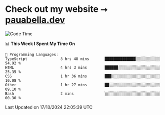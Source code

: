 # Check out my website ⭢ [pauabella.dev](https://pauabella.dev)

<!--START_SECTION:waka-->
![Code Time](http://img.shields.io/badge/Code%20Time-3%2C801%20hrs%2047%20mins-blue)

📊 **This Week I Spent My Time On** 

```text
💬 Programming Languages: 
TypeScript               8 hrs 48 mins       ██████████████░░░░░░░░░░░   54.92 % 
HTML                     4 hrs 3 mins        ██████░░░░░░░░░░░░░░░░░░░   25.35 % 
CSS                      1 hr 36 mins        ███░░░░░░░░░░░░░░░░░░░░░░   10.08 % 
Other                    1 hr 27 mins        ██░░░░░░░░░░░░░░░░░░░░░░░   09.10 % 
Bash                     2 mins              ░░░░░░░░░░░░░░░░░░░░░░░░░   00.30 % 
```


 Last Updated on 17/10/2024 22:05:39 UTC
<!--END_SECTION:waka-->
